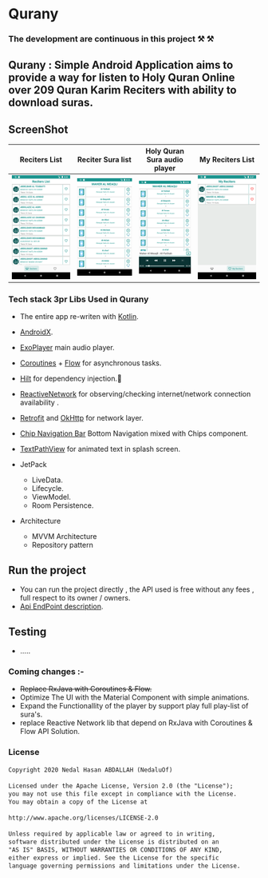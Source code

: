 # Qurany
### The development are continuous in this project ⚒️ ⚒️
## Qurany : Simple Android Application aims to provide a way for listen to Holy Quran Online over 209 Quran Karim Reciters with ability to download suras.

## ScreenShot

| Reciters List | Reciter Sura list | Holy Quran Sura audio player | My Reciters List |
| ------ | ----- | ------ | ----- |
| ![Reciters](/art/qurany1.png) | ![Suras](/art/qurany2.png) | ![Suraaudioplayer](/art/qurany3.png) | ![MyReciters](/art/qurany4.png) |


### Tech stack 3pr Libs Used in Qurany
* The entire app re-writen with [Kotlin](https://kotlinlang.org/).
* [AndroidX](https://developer.android.com/jetpack/androidx).
* [ExoPlayer](https://github.com/google/ExoPlayer) main audio player. 
* [Coroutines](https://github.com/Kotlin/kotlinx.coroutines) + [Flow](https://kotlin.github.io/kotlinx.coroutines/kotlinx-coroutines-core/kotlinx.coroutines.flow/) for asynchronous tasks.
* [Hilt](https://developer.android.com/training/dependency-injection/hilt-android) for dependency injection.💉
* [ReactiveNetwork](https://github.com/pwittchen/ReactiveNetwork) for observing/checking internet/network connection availability . 
* [Retrofit](https://square.github.io/retrofit/) and [OkHttp](https://square.github.io/okhttp/) for network layer.
* [Chip Navigation Bar](https://github.com/ismaeldivita/chip-navigation-bar) Bottom Navigation mixed with Chips component.
* [TextPathView](https://github.com/totond/TextPathView) for animated text in splash screen.
* JetPack
  - LiveData.
  - Lifecycle.
  - ViewModel.
  - Room Persistence.
  
* Architecture
  - MVVM Architecture 
  - Repository pattern
  
## Run the project
* You can run the project directly , the API used is free without any fees , full  respect to its owner / owners.
* [Api EndPoint description](https://mp3quran.net/ar/api).

## Testing 
* .....

### Coming changes :-
 - ~~Replace RxJava with Coroutines & Flow.~~
 - Optimize The UI with the Material Component with simple animations.
 - Expand the Functionallity of the player by support play full play-list of sura's.
 - replace Reactive Network lib that depend on RxJava with Coroutines & Flow API Solution.
 
 
 
 
 
 
### License

```
Copyright 2020 Nedal Hasan ABDALLAH (NedaluOf)

Licensed under the Apache License, Version 2.0 (the "License");
you may not use this file except in compliance with the License.
You may obtain a copy of the License at

http://www.apache.org/licenses/LICENSE-2.0

Unless required by applicable law or agreed to in writing,
software distributed under the License is distributed on an 
"AS IS" BASIS, WITHOUT WARRANTIES OR CONDITIONS OF ANY KIND,
either express or implied. See the License for the specific 
language governing permissions and limitations under the License.

```

